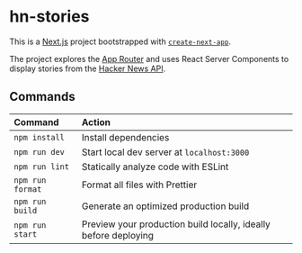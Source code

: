 # hn-stories

This is a [Next.js](https://nextjs.org) project bootstrapped with [`create-next-app`](https://github.com/vercel/next.js/tree/canary/packages/create-next-app).

The project explores the [App Router](https://nextjs.org/docs/app) and uses React Server Components to display stories from the [Hacker News API](https://github.com/HackerNews/API).

## Commands

| Command          | Action                                                          |
| :--------------- | :-------------------------------------------------------------- |
| `npm install`    | Install dependencies                                            |
| `npm run dev`    | Start local dev server at `localhost:3000`                      |
| `npm run lint`   | Statically analyze code with ESLint                             |
| `npm run format` | Format all files with Prettier                                  |
| `npm run build`  | Generate an optimized production build                          |
| `npm run start`  | Preview your production build locally, ideally before deploying |
